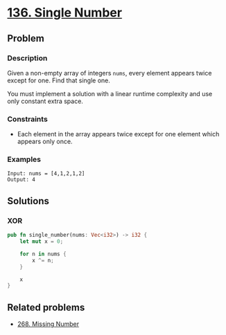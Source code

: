# [136. Single Number](https://leetcode.com/problems/single-number/)

## Problem

### Description

Given a non-empty array of integers `nums`, every element appears twice except
for one. Find that single one.

You must implement a solution with a linear runtime complexity and use only
constant extra space.

### Constraints

* Each element in the array appears twice except for one element which appears
  only once.

### Examples

```text
Input: nums = [4,1,2,1,2]
Output: 4
```

## Solutions

### XOR

```rust
pub fn single_number(nums: Vec<i32>) -> i32 {
    let mut x = 0;

    for n in nums {
        x ^= n;
    }

    x
}
```

## Related problems

* [268. Missing Number](/leetcode/200%20-%20299/268%20-%20Missing%20Number.md)
